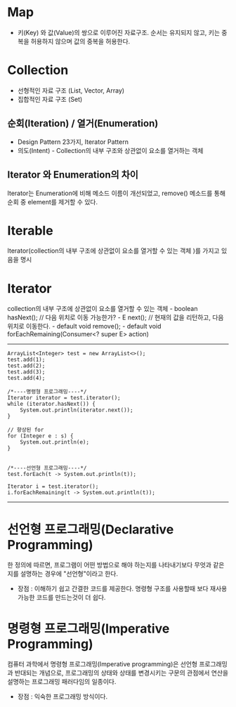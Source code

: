 # Map 
- 키(Key) 와 값(Value)의 쌍으로 이루어진 자료구조. 순서는 유지되지 않고, 키는 중복을 허용하지 않으며 값의 중복을 허용한다.

# Collection
- 선형적인 자료 구조 (List, Vector, Array)
- 집합적인 자료 구조 (Set)

## 순회(Iteration) / 열거(Enumeration)
- Design Pattern 23가지, Iterator Pattern
- 의도(Intent) - Collection의 내부 구조와 상관없이 요소를 열거하는 객체

## Iterator 와 Enumeration의 차이
Iterator는 Enumeration에 비해 메소드 이름이 개선되었고, remove() 메소드를 통해 순회 중 element를 제거할 수 있다. 

# Iterable
Iterator(collection의 내부 구조에 상관없이 요소를 열거할 수 있는 객체 )를 가지고 있음을 명시

# Iterator
collection의 내부 구조에 상관없이 요소를 열거할 수 있는 객체
	- boolean hasNext();  // 다음 위치로 이동 가능한가?
	- E next(); 			// 현재의 값을 리턴하고, 다음 위치로 이동한다. 
	- default void remove();
	- default void forEachRemaining(Consumer<? super E> action)

------------------------------------------------------------------

	ArrayList<Integer> test = new ArrayList<>();
    test.add(1);
    test.add(2);
    test.add(3);
    test.add(4);

	/*----명령형 프로그래밍----*/
    Iterator iterator = test.iterator();
   	while (iterator.hasNext()) {
        System.out.println(iterator.next());
    }

    // 향상된 for
    for (Integer e : s) {
   	    System.out.println(e);
    }
	

	/*----선언형 프로그래밍----*/
	test.forEach(t -> System.out.println(t));

    Iterator i = test.iterator();
    i.forEachRemaining(t -> System.out.println(t));

-------------------------------------------------------------------

# 선언형 프로그래밍(Declarative Programming)
한 정의에 따르면, 프로그램이 어떤 방법으로 해야 하는지를 나타내기보다 무엇과 같은지를 설명하는 경우에 "선언형"이라고 한다.
- 장점 : 이해하기 쉽고 간결한 코드를 제공한다. 명령형 구조를 사용할때 보다 재사용 가능한 코드를 만드는것이 더 쉽다.


# 명령형 프로그래밍(Imperative Programming)
컴퓨터 과학에서 명령형 프로그래밍(Imperative programming)은 선언형 프로그래밍과 반대되는 개념으로, 프로그래밍의 상태와 상태를 변경시키는 구문의 관점에서 연산을 설명하는 프로그래밍 패러다임의 일종이다.
- 장점 : 익숙한 프로그래밍 방식이다.

























